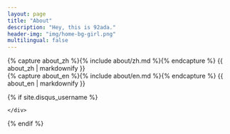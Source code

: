 ```yaml
---
layout: page
title: "About"
description: "Hey, this is 92ada."
header-img: "img/home-bg-girl.png"
multilingual: false
---
```


<!-- Language Selector -->
<!-- <select class="sel-lang" onchange= "onLanChange(this.options[this.options.selectedIndex].value)">
    <option value="0" selected> 中文 Chinese </option>
    <option value="1"> 英文 English </option>
</select> -->

<!-- Chinese Version -->
<div class="zh post-container">
    {% capture about_zh %}{% include about/zh.md %}{% endcapture %}
    {{ about_zh | markdownify }}
</div>

<!-- English Version -->
<div class="en post-container">
    {% capture about_en %}{% include about/en.md %}{% endcapture %}
    {{ about_en | markdownify }}
</div>


{% if site.disqus_username %}
<!-- disqus 评论框 start -->
<div class="comment">
    <div id="disqus_thread" class="disqus-thread">

    </div>
</div>
<!-- disqus 评论框 end -->

<!-- disqus 公共JS代码 start (一个网页只需插入一次) -->
<script type="text/javascript">
    /* * * CONFIGURATION VARIABLES * * */
    var disqus_shortname = "{{site.disqus_username}}";
    var disqus_identifier = "{{site.disqus_username}}/{{page.url}}";
    var disqus_url = "{{site.url}}{{page.url}}";

    (function() {
        var dsq = document.createElement('script'); dsq.type = 'text/javascript'; dsq.async = true;
        dsq.src = '//' + disqus_shortname + '.disqus.com/embed.js';
        (document.getElementsByTagName('head')[0] || document.getElementsByTagName('body')[0]).appendChild(dsq);
    })();
</script>
<!-- disqus 公共JS代码 end -->
{% endif %}
